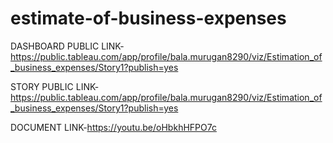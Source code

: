 # estimate-of-business-expenses
DASHBOARD PUBLIC LINK-https://public.tableau.com/app/profile/bala.murugan8290/viz/Estimation_of_business_expenses/Story1?publish=yes

STORY PUBLIC LINK-https://public.tableau.com/app/profile/bala.murugan8290/viz/Estimation_of_business_expenses/Story1?publish=yes

DOCUMENT LINK-https://youtu.be/oHbkhHFPO7c
